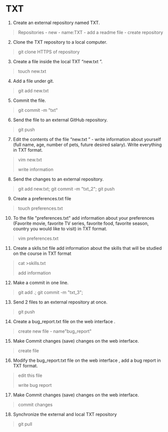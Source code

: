 # TXT
 1. Create an external repository named TXT.
 >Repositories - new - name:TXT - add a readme file - create repository
 2. Clone the TXT repository to a local computer.
 >git clone HTTPS of repository
 3. Create a file inside the local TXT “new.txt ”.
 >touch new.txt
 4. Add a file under git.
 >git add new.txt
 5. Commit the file.
 >git commit -m "txt"
 6. Send the file to an external GitHub repository.
 >git push
 7. Edit the contents of the file “new.txt ” - write information about yourself (full name, age, number of pets, future desired salary). Write everything in TXT format.
 >vim new.txt
 >
 >write information
 8. Send the changes to an external repository.
 >git add new.txt; git commit -m "txt_2"; git push
 9. Create a preferences.txt file
 >touch preferences.txt
 10. To the file "preferences.txt" add information about your preferences (Favorite movie, favorite TV series, favorite food, favorite season, country you would like to visit) in TXT format.
 > vim preferences.txt
 11. Create a sklls.txt file add information about the skills that will be studied on the course in TXT format
 > cat >skills.txt
 >
 > add information
 12. Make a commit in one line.
 > git add .; git commit -m "txt_3";
 13. Send 2 files to an external repository at once.
 > git push
 14. Create a bug_report.txt file on the web interface .
 > create new file - name"bug_report"
 15. Make Commit changes (save) changes on the web interface.
 > create file
 16. Modify the bug_report.txt file on the web interface , add a bug report in TXT format.
 > edit this file
 >
 > write bug report
 17. Make Commit changes (save) changes on the web interface.
 > commit changes
 18. Synchronize the external and local TXT repository
 > git pull
